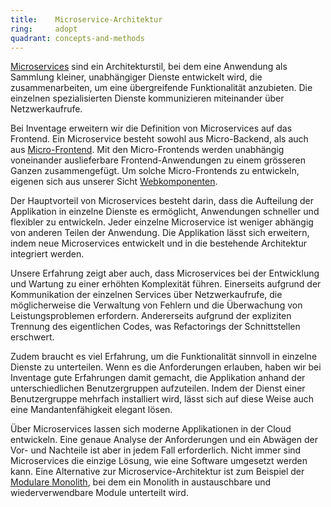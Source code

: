 ```yaml
---
title:    Microservice-Architektur  
ring:     adopt  
quadrant: concepts-and-methods
---
```


[Microservices][microservices] sind ein Architekturstil, bei dem eine Anwendung als Sammlung kleiner, unabhängiger
Dienste entwickelt wird, die zusammenarbeiten, um eine übergreifende Funktionalität anzubieten. Die einzelnen
spezialisierten Dienste kommunizieren miteinander über Netzwerkaufrufe.

Bei Inventage erweitern wir die Definition von Microservices auf das Frontend. Ein Microservice besteht sowohl aus
Micro-Backend, als auch aus [Micro-Frontend][martinfowler]. Mit den Micro-Frontends werden unabhängig voneinander
auslieferbare Frontend-Anwendungen zu einem grösseren Ganzen zusammengefügt. Um solche Micro-Frontends zu entwickeln,
eigenen sich aus unserer Sicht [Webkomponenten][web-components].

Der Hauptvorteil von Microservices besteht darin, dass die Aufteilung der Applikation in einzelne Dienste es ermöglicht,
Anwendungen schneller und flexibler zu entwickeln. Jeder einzelne Microservice ist weniger abhängig von anderen Teilen
der Anwendung. Die Applikation lässt sich erweitern, indem neue Microservices entwickelt und in die bestehende
Architektur integriert werden.

Unsere Erfahrung zeigt aber auch, dass Microservices bei der Entwicklung und Wartung zu einer erhöhten Komplexität
führen. Einerseits aufgrund der Kommunikation der einzelnen Services über Netzwerkaufrufe, die möglicherweise die
Verwaltung von Fehlern und die Überwachung von Leistungsproblemen erfordern. Andererseits aufgrund der expliziten
Trennung des eigentlichen Codes, was Refactorings der Schnittstellen erschwert.

Zudem braucht es viel Erfahrung, um die Funktionalität sinnvoll in einzelne Dienste zu unterteilen. Wenn es die
Anforderungen erlauben, haben wir bei Inventage gute Erfahrungen damit gemacht, die Applikation anhand der
unterschiedlichen Benutzergruppen aufzuteilen. Indem der Dienst einer Benutzergruppe mehrfach installiert wird, lässt
sich auf diese Weise auch eine Mandantenfähigkeit elegant lösen.

Über Microservices lassen sich moderne Applikationen in der Cloud entwickeln. Eine genaue Analyse der Anforderungen und
ein Abwägen der Vor- und Nachteile ist aber in jedem Fall erforderlich. Nicht immer sind Microservices die einzige
Lösung, wie eine Software umgesetzt werden kann. Eine Alternative zur Microservice-Architektur ist zum Beispiel der
[Modulare Monolith][modularized-monolith], bei dem ein Monolith in austauschbare und wiederverwendbare Module
unterteilt wird.

[microservices]: https://microservices.io/
[martinfowler]: https://martinfowler.com/articles/micro-frontends.html
[web-components]: ../concepts-and-methods/web-components.html
[modularized-monolith]: ../concepts-and-methods/modularized-monolith.html
